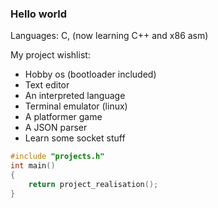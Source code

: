### Hello world
Languages: C, (now learning C++ and x86 asm)

My project wishlist:
* Hobby os (bootloader included)
* Text editor
* An interpreted language
* Terminal emulator (linux)
* A platformer game
* A JSON parser
* Learn some socket stuff

```c
#include "projects.h"
int main()
{
    return project_realisation();
}
```
